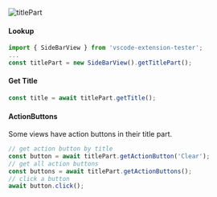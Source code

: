![titlePart](https://user-images.githubusercontent.com/4181232/56655603-935bbf80-6693-11e9-98f3-0e20a3256047.png)

#### Lookup

```typescript
import { SideBarView } from 'vscode-extension-tester';
...
const titlePart = new SideBarView().getTitlePart();
```

#### Get Title

```typescript
const title = await titlePart.getTitle();
```

#### ActionButtons

Some views have action buttons in their title part.

```typescript
// get action button by title
const button = await titlePart.getActionButton('Clear');
// get all action buttons
const buttons = await titlePart.getActionButtons();
// click a button
await button.click();
```
